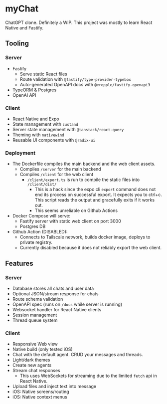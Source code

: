 # myChat

ChatGPT clone. Definitely a WIP. This project was mostly to learn React Native and Fastify.

## Tooling

### Server

- Fastify
  - Serve static React files
  - Route validation with `@fastify/type-provider-typebox`
  - Auto-generated OpenAPI docs with `@eropple/fastify-openapi3`
- TypeORM & Postgres
- OpenAI API

### Client

- React Native and Expo
- State management with `zustand`
- Server state management with `@tanstack/react-query`
- Theming with `nativewind`
- Reusable UI components with `@radix-ui`

### Deployment

- The Dockerfile compiles the main backend and the web client assets.
  - Compiles `/server` for the main backend
  - Compiles `/client` for the web client
    - `/client/export.ts` is run to compile the static files into `/client/dist/`
      - This is a hack since the expo cli `export` command does not end its process on successful export. It expects you to ctrl+c. This script reads the output and gracefully exits if it works out.
      - This seems unreliable on Github Actions
- Docker Compose will serve:
  - Fastify server with static web client on port 3000
  - Postgres DB
- Github Action (DISABLED):
  - Connects to Tailscale network, builds docker image, deploys to private registry.
  - Currently disabled because it does not reliably export the web client.

## Features

### Server

- Database stores all chats and user data
- Optional JSON/stream response for chats
- Route schema validation
- OpenAPI spec (runs on `/docs` while server is running)
- Websocket handler for React Native clients
- Session management
- Thread queue system

### Client

- Responsive Web view
- Native build (only tested iOS)
- Chat with the default agent. CRUD your messages and threads.
- Light/dark themes
- Create new agents
- Stream chat responses
  - This uses WebSockets for streaming due to the limited `fetch` api in React Native.
- Upload files and inject text into message
- iOS: Native screens/routing
- iOS: Native context menus

